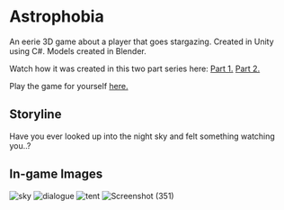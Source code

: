 # Astrophobia
An eerie 3D game about a player that goes stargazing. Created in Unity using C#. Models created in Blender.

Watch how it was created in this two part series here:
[Part 1.](https://youtu.be/DZ2ED6o70zo)
[Part 2.](https://youtu.be/DV_WFvwm0_s)

Play the game for yourself [here.](https://staillogaming.itch.io/astrophobia)

## Storyline
Have you ever looked up into the night sky and felt something watching you..?

## In-game Images
![sky](https://user-images.githubusercontent.com/79016565/149671348-b3da0c64-66e7-48e9-9611-c37473d1f859.png)
![dialogue](https://user-images.githubusercontent.com/79016565/149671352-64dc5742-8464-47e2-9286-aba5bad9fcdb.png)
![tent](https://user-images.githubusercontent.com/79016565/149671365-d1bba703-3f4b-4d8e-acc7-5406edbc6cc2.png)
![Screenshot (351)](https://user-images.githubusercontent.com/79016565/149671358-cf2af12c-28f2-4947-b783-a5b988ccdd23.png)

